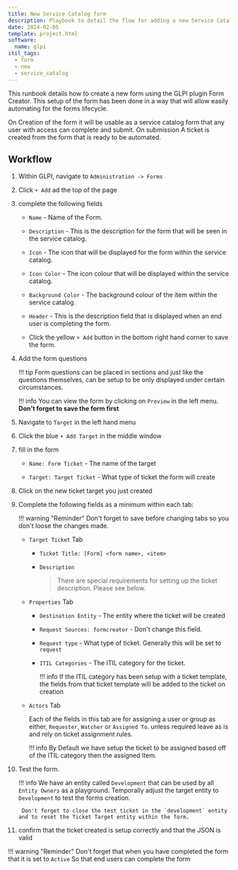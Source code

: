 ```yaml
---
title: New Service Catalog form
description: Playbook to detail the flow for adding a new Service Catalog form
date: 2024-02-05
template: project.html
software:
  name: glpi
itil_tags:
  - form
  - new
  - service_catalog
---
```


This runbook details how to create a new form using the GLPI plugin Form Creator. This setup of the form has been done in a way that will allow easily automating for the forms lifecycle.

On Creation of the form it will be usable as a service catalog form that any user with access can complete and submit. On submission A ticket is created from the form that is ready to be automated.


## Workflow

1. Within GLPI, navigate to `Administration -> Forms`

1. Click `+ Add` ad the top of the page

1. complete the following fields

    - `Name` - Name of the Form.

    - `Description` - This is the description for the form that will be seen in the service catalog.

    - `Icon` - The icon that will be displayed for the form within the service catalog.

    - `Icon Color` - The icon colour that will be displayed within the service catalog.

    - `Background Color` - The background colour of the item within the service catalog.

    - `Header` - This is the description field that is displayed when an end user is completing the form.

    - Click the yellow `+ Add` button in the bottom right hand corner to save the form.

1. Add the form questions 

    !!! tip
        Form questions can be placed in sections and just like the questions themselves, can be setup to be only displayed under certain circumstances.

    !!! info
        You can view the form by clicking on `Preview` in the left menu. **Don't forget to save the form first**

1. Navigate to `Target` in the left hand menu

1. Click the blue `+ Add Target` in the middle window

1. fill in the form

    - `Name: Form Ticket` - The name of the target

    - `Target: Target Ticket` - What type of ticket the form will create

1. Click on the new ticket target you just created

1. Complete the following fields as a minimum within each tab:

    !!! warning "Reminder"
        Don't forget to save before changing tabs so you don't loose the changes made.

    - `Target Ticket` Tab

        - `Ticket Title: [Form] <form name>, <item>`

        - `Description`

            > There are special requirements for setting up the ticket description. Please see below.

    - `Properties` Tab

        - `Destination Entity` - The entity where the ticket will be created

        - `Request Sources: formcreator` - Don't change this field.
        
        - `Request type` - What type of ticket. Generally this will be set to `request`

        - `ITIL Categories` - The ITIL category for the ticket.

            !!! info
                If the ITIL category has been setup with a ticket template, the fields from that ticket template will be added to the ticket on creation

    - `Actors` Tab

        Each of the fields in this tab are for assigning a user or group as either, `Requester`, `Watcher` or `Assigned To`. unless required leave as is and rely on ticket assignment rules.

        !!! info
            By Default we have setup the ticket to be assigned based off of the ITIL category then the assigned Item.

1. Test the form.

    !!! info
        We have an entity called `Development` that can be used by all `Entity Owners` as a playground. Temporally adjust the target entity to `Development` to test the forms creation.
    
        Don't forget to close the test ticket in the `development` entity and to reset the Ticket Target entity within the form.


1. confirm that the ticket created is setup correctly and that the JSON is valid

!!! warning "Reminder"
    Don't forget that when you have completed the form that it is set to `Active` So that end users can complete the form

